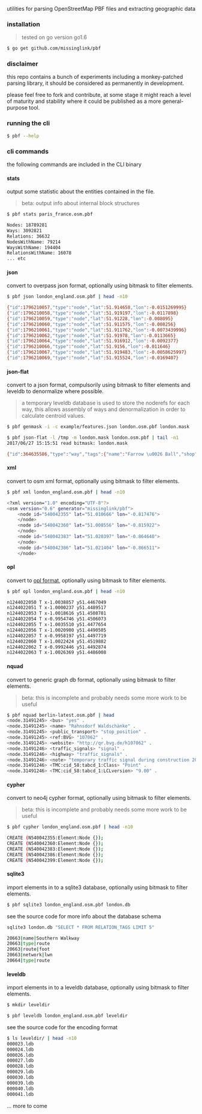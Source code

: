 
utilities for parsing OpenStreetMap PBF files and extracting geographic data

### installation

> tested on go version go1.6

```bash
$ go get github.com/missinglink/pbf
```

### disclaimer

this repo contains a bunch of experiments including a monkey-patched parsing library, it should be considered as permanently in development.

please feel free to fork and contribute, at some stage it might reach a level of maturity and stability where it could be published as a more general-purpose tool.

### running the cli

```bash
$ pbf --help
```

### cli commands

the following commands are included in the CLI binary

#### stats

output some statistic about the entities contained in the file.

> beta: output info about internal block structures

```bash
$ pbf stats paris_france.osm.pbf

Nodes: 18789281
Ways: 3092821
Relations: 36632
NodesWithName: 79214
WaysWithName: 194404
RelationsWithName: 16078
... etc
```

#### json

convert to overpass json format, optionally using bitmask to filter elements.

```bash
$ pbf json london_england.osm.pbf | head -n10

{"id":1796210057,"type":"node","lat":51.914658,"lon":-0.0151269995}
{"id":1796210058,"type":"node","lat":51.919197,"lon":-0.0117898}
{"id":1796210059,"type":"node","lat":51.91228,"lon":-0.008095}
{"id":1796210060,"type":"node","lat":51.911575,"lon":-0.008256}
{"id":1796210061,"type":"node","lat":51.911762,"lon":-0.0073439996}
{"id":1796210062,"type":"node","lat":51.91978,"lon":-0.0113665}
{"id":1796210064,"type":"node","lat":51.916912,"lon":-0.0092377}
{"id":1796210066,"type":"node","lat":51.9156,"lon":-0.011646}
{"id":1796210067,"type":"node","lat":51.919483,"lon":-0.0058625997}
{"id":1796210069,"type":"node","lat":51.915524,"lon":-0.0169407}
```

#### json-flat

convert to a json format, compulsorily using bitmask to filter elements and leveldb to denormalize where possible.

> a temporary leveldb database is used to store the noderefs for each way, this allows assembly of ways and denormalization in order to calculate centroid values.

```bash
$ pbf genmask -i -c example/features.json london.osm.pbf london.mask

$ pbf json-flat -l /tmp -m london.mask london.osm.pbf | tail -n1
2017/06/27 15:15:51 read bitmask: london.mask

{"id":364635586,"type":"way","tags":{"name":"Farrow \u0026 Ball","shop":"paint"},"centroid":{"lat":51.5147032,"lon":-0.1951142}}
```

#### xml

convert to osm xml format, optionally using bitmask to filter elements.

```bash
$ pbf xml london_england.osm.pbf | head -n10

<?xml version="1.0" encoding="UTF-8"?>
<osm version="0.6" generator="missinglink/pbf">
	<node id="540042355" lat="51.010666" lon="-0.817476">
	</node>
	<node id="540042360" lat="51.008556" lon="-0.815922">
	</node>
	<node id="540042383" lat="51.020397" lon="-0.864640">
	</node>
	<node id="540042386" lat="51.021404" lon="-0.866511">
	</node>
```

#### opl

convert to [opl format](http://osmcode.org/opl-file-format/), optionally using bitmask to filter elements.

```bash
$ pbf opl london_england.osm.pbf | head -n10

n1244022050 T x-1.0038857 y51.4467049
n1244022051 T x-1.0000237 y51.4489517
n1244022053 T x-1.0018616 y51.4508781
n1244022054 T x-0.9954746 y51.4506073
n1244022055 T x-1.0035510 y51.4477654
n1244022056 T x-1.0020980 y51.4490585
n1244022057 T x-0.9958197 y51.4497719
n1244022060 T x-1.0022424 y51.4519882
n1244022062 T x-0.9992446 y51.4492874
n1244022063 T x-1.0026369 y51.4486008
```

#### nquad

convert to generic graph db format, optionally using bitmask to filter elements.

> beta: this is incomplete and probably needs some more work to be useful

```bash
$ pbf nquad berlin-latest.osm.pbf | head
<node.31491245> <bus> "yes" .
<node.31491245> <name> "Rahnsdorf Waldschänke" .
<node.31491245> <public_transport> "stop_position" .
<node.31491245> <ref:BVG> "107062" .
<node.31491245> <website> "http://qr.bvg.de/h107062" .
<node.31491246> <traffic_signals> "signal" .
<node.31491246> <highway> "traffic_signals" .
<node.31491246> <note> "temporary traffic signal during construction 2016 April-Nov" .
<node.31491246> <TMC:cid_58:tabcd_1:Class> "Point" .
<node.31491246> <TMC:cid_58:tabcd_1:LCLversion> "9.00" .
```

#### cypher

convert to neo4j cypher format, optionally using bitmask to filter elements.

> beta: this is incomplete and probably needs some more work to be useful

```bash
$ pbf cypher london_england.osm.pbf | head -n10

CREATE (N540042355:Element:Node {});
CREATE (N540042360:Element:Node {});
CREATE (N540042383:Element:Node {});
CREATE (N540042386:Element:Node {});
CREATE (N540042399:Element:Node {});
```

#### sqlite3

import elements in to a sqlite3 database, optionally using bitmask to filter elements.

```bash
$ pbf sqlite3 london_england.osm.pbf london.db
```

see the source code for more info about the database schema

```bash
sqlite3 london.db "SELECT * FROM RELATION_TAGS LIMIT 5"

20663|name|Southern Walkway
20663|type|route
20663|route|foot
20663|network|lwn
20664|type|route
```

#### leveldb

import elements in to a leveldb database, optionally using bitmask to filter elements.

```bash
$ mkdir leveldir

$ pbf leveldb london_england.osm.pbf leveldir
```

see the source code for the encoding format

```bash
$ ls leveldir/ | head -n10
000023.ldb
000024.ldb
000026.ldb
000027.ldb
000028.ldb
000029.ldb
000030.ldb
000039.ldb
000040.ldb
000041.ldb
```

... more to come

